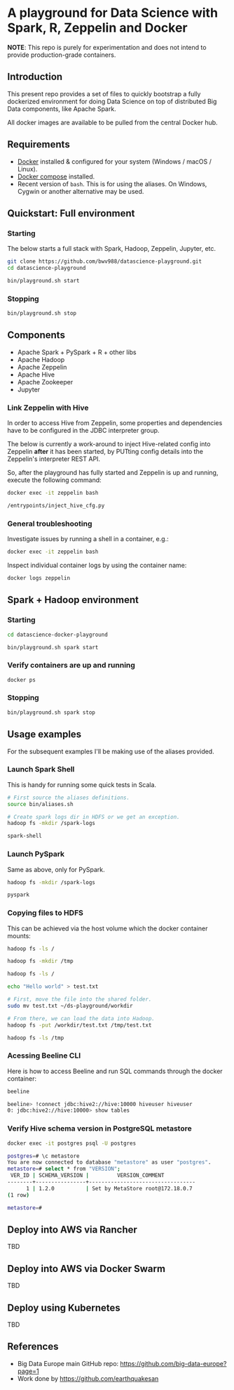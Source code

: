 # A playground for Data Science with Spark, R, Zeppelin and Docker

**NOTE**: This repo is purely for experimentation and does not intend to provide production-grade containers.

## Introduction

This present repo provides a set of files to quickly bootstrap a fully dockerized environment for doing Data Science on top of distributed Big Data components, like Apache Spark.

All docker images are available to be pulled from the central Docker hub.

## Requirements

- [Docker](https://www.docker.com/) installed & configured for your system (Windows / macOS / Linux).
- [Docker compose](https://docs.docker.com/compose/overview/) installed.
- Recent version of `bash`. This is for using the aliases. On Windows, Cygwin or another alternative may be used.

## Quickstart: Full environment

### Starting

The below starts a full stack with Spark, Hadoop, Zeppelin, Jupyter, etc.

```bash
git clone https://github.com/bwv988/datascience-playground.git
cd datascience-playground

bin/playground.sh start
```

### Stopping

```bash
bin/playground.sh stop
```

## Components

- Apache Spark + PySpark + R + other libs
- Apache Hadoop
- Apache Zeppelin
- Apache Hive
- Apache Zookeeper
- Jupyter

### Link Zeppelin with Hive

In order to access Hive from Zeppelin, some properties and dependencies have to be configured in the JDBC interpreter group.

The below is currently a work-around to inject Hive-related config into Zeppelin **after** it has been started, by PUTting config details into the Zeppelin's interpreter REST API.

So, after the playground has fully started and Zeppelin is up and running, execute the following command:

```bash
docker exec -it zeppelin bash

/entrypoints/inject_hive_cfg.py
```

### General troubleshooting

Investigate issues by running a shell in a container, e.g.:

```bash
docker exec -it zeppelin bash
```

Inspect individual container logs by using the container name:

```bash
docker logs zeppelin
```

## Spark + Hadoop environment

### Starting

```bash
cd datascience-docker-playground

bin/playground.sh spark start
```

### Verify containers are up and running

```bash
docker ps
```

### Stopping

```bash
bin/playground.sh spark stop
```

## Usage examples

For the subsequent examples I'll be making use of the aliases provided.

### Launch Spark Shell

This is handy for running some quick tests in Scala.

```bash
# First source the aliases definitions.
source bin/aliases.sh

# Create spark logs dir in HDFS or we get an exception.
hadoop fs -mkdir /spark-logs

spark-shell
```

### Launch PySpark

Same as above, only for PySpark.

```bash
hadoop fs -mkdir /spark-logs

pyspark
```

### Copying files to HDFS

This can be achieved via the host volume which the docker container mounts:

```bash
hadoop fs -ls /

hadoop fs -mkdir /tmp

hadoop fs -ls /

echo "Hello world" > test.txt

# First, move the file into the shared folder.
sudo mv test.txt ~/ds-playground/workdir

# From there, we can load the data into Hadoop.
hadoop fs -put /workdir/test.txt /tmp/test.txt

hadoop fs -ls /tmp
```

### Acessing Beeline CLI

Here is how to access Beeline and run SQL commands through the docker container:

```bash
beeline

beeline> !connect jdbc:hive2://hive:10000 hiveuser hiveuser
0: jdbc:hive2://hive:10000> show tables
```

### Verify Hive schema version in PostgreSQL metastore

```bash
docker exec -it postgres psql -U postgres

postgres=# \c metastore
You are now connected to database "metastore" as user "postgres".
metastore=# select * from "VERSION";
 VER_ID | SCHEMA_VERSION |         VERSION_COMMENT          
--------+----------------+----------------------------------
      1 | 1.2.0          | Set by MetaStore root@172.18.0.7
(1 row)

metastore=#
```

## Deploy into AWS via Rancher

TBD

## Deploy into AWS via Docker Swarm

TBD

## Deploy using Kubernetes

TBD

## References

- Big Data Europe main GitHub repo: <https://github.com/big-data-europe?page=1>
- Work done by <https://github.com/earthquakesan>
